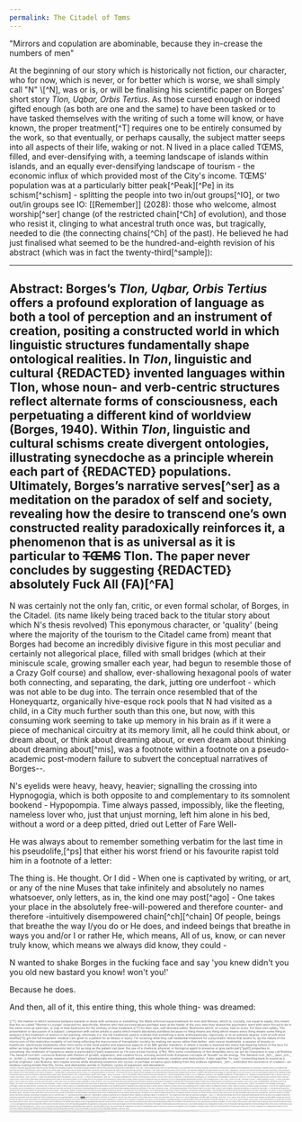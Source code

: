 ```yaml
---
permalink: The Citadel of Tœms
---
```


"Mirrors and copulation are abominable, because they in-crease the numbers of men"

At the beginning of our story which is historically not fiction, our character, who for now, which is never, or for better which is worse, we shall simply call "N" \\[^N], was or is, or will be finalising his scientific paper on Borges' short story _Tlon, Uqbar, Orbis Tertius_. As those cursed enough or indeed gifted enough (as both are one and the same) to have been tasked or to have tasked themselves with the writing of such a tome will know, or have known, the proper treatment\[^T] requires one to be entirely consumed by the work, so that eventually, or perhaps causally, the subject matter seeps into all aspects of their life, waking or not.
N lived in a place called TŒMS, filled, and ever-densifying with, a teeming landscape of islands within islands, and an equally ever-densifying landscape of tourism - the economic influx of which provided most of the City's income. TŒMS' population was at a particularly bitter peak\[^Peak]\[^Pe] in its schism\[^schism] - splitting the people into two in/out groups\[^IO], or two out/in groups see IO: [[Remember]] (2028): those who welcome, almost worship\[^ser] change (of the restricted chain\[^Ch] of evolution), and those who resist it, clinging to what ancestral truth once was, but tragically, needed to die (the connecting chains\[^Ch] of the past). 
He believed he had just finalised what seemed to be the hundred-and-eighth revision of his abstract (which was in fact the twenty-third\[^sample]):



---

Abstract: Borges’s _Tlon, Uqbar, Orbis Tertius_ offers a profound exploration of language as both a tool of perception and an instrument of creation, positing a constructed world in which linguistic structures fundamentally shape ontological realities. In _Tlon_, linguistic and cultural {REDACTED} invented languages within Tlon, whose noun- and verb-centric structures reflect alternate forms of consciousness, each perpetuating a different kind of worldview (Borges, 1940). Within _Tlon_, linguistic and cultural schisms create divergent ontologies, illustrating synecdoche as a principle wherein each part of {REDACTED} populations. Ultimately, Borges’s narrative serves\[^ser] as a meditation on the paradox of self and society, revealing how the desire to transcend one’s own constructed reality paradoxically reinforces it, a phenomenon that is as universal as it is particular to ~~TŒMS~~ Tlon. The paper never concludes by suggesting {REDACTED} absolutely Fuck All (FA)\[^FA]
---

N was certainly not the only fan, critic, or even formal scholar, of Borges, in the Citadel. (its name likely being traced back to the titular story about which N's thesis revolved) This eponymous character, or 'quality' (being where the majority of the tourism to the Citadel came from) meant that Borges had become an incredibly divisive figure in this most peculiar and certainly not allegorical place, filled with small bridges (which at their miniscule scale, growing smaller each year, had begun to resemble those of a Crazy Golf course) and shallow, ever-shallowing hexagonal pools of water both connecting, and separating, the dark, jutting ore underfoot - which was not able to be dug into. The terrain once resembled that of the Honeyquartz, organically hive-esque rock pools that N had visited as a child, in a City much further south than this one, but now, with this consuming work seeming to take up memory in his brain as if it were a piece of mechanical circuitry at its memory limit, all he could think about, or dream about, or think about dreaming about, or even dream about thinking about dreaming about\[^mis], was a footnote within a footnote on a pseudo-academic post-modern failure to subvert the conceptual narratives of Borges--. 

N's eyelids were heavy, heavy, heavier; signalling the crossing into Hypnogogia, which is both opposite to and complementary to its somnolent bookend - Hypopompia. Time always passed, impossibly, like the fleeting, nameless lover who, just that unjust morning, left him alone in his bed, without a word or a deep pitted, dried out Letter of Fare Well-

He was always about to remember something verbatim for the last time in his pseudolife,\[^ps] that either his worst friend or his favourite rapist told him in a footnote of a letter:

The thing is. He thought. Or I did -
When one is captivated by writing, or art, or any of the nine Muses that take infinitely and absolutely no names whatsoever, only letters, as in, the kind one may post\[^ago] -
One takes your place in the absolutely free-will-powered and therefore counter- and therefore -intuitively disempowered chain\[^ch]\[^chain]
Of people, beings that breathe the way I/you do or He does, and indeed beings that breathe in ways you and/or I or rather He, which means, All of us, know, or can never truly know, which means we always did know, they could - 

N wanted to shake Borges in the fucking face and say 'you knew didn't you you old new bastard you know! won't you!'

Because he does. 

<span class="right-align">And then, all of it, this entire thing, this whole thing- was dreamed:</span>


<div style="font-size: 4pt; opacity: 0.7;">
\[^T]: the manner in which someone behaves towards or deals with someone or something: the Ward enforced equal treatment for men and Women, which is, crucially, not equal to equity; this meant that the so-called "Women's Lounge" reserved for, specifically, Women who had survived abuse-perhaps even at the hands of the very men they shared the psychiatric ward with-were forced to be in the same room as said men, or stay in their bedrooms for the entirety of their treatment,\[^T] for their own, self-directed safety. Bedrooms which, of course, had no locks. For their own safety. The presentation or discussion of a subject: comparison with earlier artists is useful which means absolutely pointless because no thing means any thing which means every thing means some thing in analysis of the treatment of women in her painting. informally (i.e. the full treatment) used to indicate that something is done enthusiastically, vigorously, or to an extreme degree: a bit of soft-shoe shuffle\[^S] got the full treatment. medical care given to a patient for an illness or injury: I'm receiving what they call residential treatment for a psychiatric illness that seems to, by the nature of the microcosm of this restrictive modality of not-living reflecting the macrocosm of transphobic society, be making me worse rather than better.  anti-cancer treatments. a session of beauty or healthcare: electrolysis treatments often form some of the most painful and expensive aspects of an MtF gender transition, in which a needle is inserted into every hair-bearing follicle of the face for either as long as the treatment sessions last or for as long as the patient can bear. the use of a chemical, physical, or biological agent to preserve or give particular\[^part1] properties to something: the treatment of hazardous waste is particularly\[^part] expensive as I'm sure is bear hunting.
\[^Br]: Who some constituents of this dreamlike story we are all characters in may call Brahma. The Sanskrit root bṛh- connects Brahma with themes of growth, expansion, and creative force, echoing ancient Indo-European concepts of “breath” as life energy. The Sanskrit root _bṛh-_ (also _vṛh-_ or _bṛṃh-_), meaning “to grow, expand, or strengthen,” paradoxically encompasses both expansion and removal, creation and destruction. It also signifies “to roar,” connecting back to sound as a primal originator. Like Brahma, who maybe snores while dreaming existence into cycles, or perhaps screams upon waking from this endless nightmare, _bṛh-_ embodies the resonance of creation—an endless roaring breath that fills, forms, and dismantles worlds in rhythmic cycles of expansion and dissolution.
</div>
<div style="font-size: 2pt; opacity: 0.7;">
\[^Recipe]: Crack two eggs and place them into a bowl, forming one homogenous plasma. Then whisk this single substance formed of two self-same components to stiff peaks"\[^TSE] _verb_: reach a highest point, either of a specified value or at a specified time. Kurtosis\[^moment] is sometimes confused with a measure of the peakedness of a distribution. However, kurtosis is a measure that describes the shape of a distribution's tails in relation to its overall shape. A distribution can be sharply peaked with low kurtosis, and a distribution can have a lower peak with high kurtosis.
\[^moment]: A very brief, very precious indeed, period of time. "She had been waiting for the right moment to tell her Story". Importance. "Her Story of a little pseudolife\[^ps] lived, just a mere, sorry moment in time, seemed to be of little moment to the History of mankind." A turning effect,\[^period] produced by a Force,\[^T] acting at a distance, on an object. "The moment of a force is given by force multiplied by the perpendicular\[^perpendicular] distance from the pivot". a quantity that expresses the average or expected value of the First, Second, Third, or Fourth power\[^power] of the deviation of each component\[^part]\[^part1] of a frequency distribution from a given value, typically mean or zero.
\[^perpendicular]: lexDef "Fear" {usage::: Noen || Prodverb} < One Of The Infinite\[^infinity] Zeroth Dimensions\[^FearNoen] || "*What is perpendicular to fear?*"\[^G]
\[^FearNoen]: [[lexDict]], The Chaldean Geomancers Of anteAntiquity
\[^G]: [[Genesis]] is perpendicular to Fear. 
\[^period]: lexDef (∞) "Period" {lexAllele(s)::: Noen || Croen} < A lunar cycle influencing bodies of all genders. || N.B. ARIA var = "A Period of Emptinesses" | DNE var = "A Biological Essentialism of Periods"\[^PeriodCroen]
\[^power]: The only true Power is Forgiveness. 
\[^PeriodCroen]: [[notBorges]], by The Woman In The Wallpaper as Callie Rose Petal
\[^C]: The Art of Baking, which is also a Science, which is also an Artful Science, which forms a particularly methodological particle\[^Part] in the overall Scientific Art of Cooking food for the purposes of nourishing the (usually either a single human or group of humans as either an expression of love or a Begrudgingly Burdensome necessity, but not always) Body. \[^Bo]
\[^Bo]: A Body of a Text. This Body is a Story. A Body, Bleeding. G{l}ory-- A St{o}ry that takes Work.\[^John] A Body is in Labour, As in pain, and as in: Birth. A Work, that Li{v}es; as Stories. D{e}ad Characters.\[^char] Of Worth. 
\[^NT]: NT: an acronym which here and there and everywhere denotes an individual of the majority of humans with a neurological network of brain cells performing roles in a canonical \[^Ca] modality \[^Mo]
\[^mo]: Mode: in Mathematics, specifically a Set of {N} integers, the 'Mode' is the Number which occurs most frequently. In music, a 'Mode' is a particular\[^part] scale which elicits a certain type of feeling - a pseudoObjective assignment to a pseudoSubjective attribute. A 'Mode' of transport is the means, or medium\[^med] by which a Soul, living or not, may cross a Boundary, such as a Moat. 
\[^med]: The Medium is The Message.\[^message]
\[^message]: Which may take the form, or Mode\[^mo], of a Letter\[^letter]
\[^letter]: Which is a {Character|Means of Communication Between Two Characters|Form of Transport\[^mo]|That From Which A Word\[^word] Is Formed}
\[^word]: Which is a constituent part of A Letter\[^letter] to a Character\[^char]
\[^char]: {{Who is {{k}Not}} | Known as Jorge Luis Borges}.
\[^Ca]:Ca: the chemical symbol for Calcium, but not Chromium\[^Cr], which provides the main bio-molecular constituent of a snail shell, exhibiting fractal form. But I digress; as this footnote was originally intended as a definition of the word 'Canonical'\[^Can] , not the labelling acronym of the footnote itself. Do not see: meta- \[^Me]
\[^Can]: Religion: Generally according to or ordered by canon law. i.e. "the canonical funeral rites performed for a deceased member of a group who was once a Family". Theological Literature: included in the list of sacred books officially accepted as genuine. The Awareness of an overall theme\[^Th] of methodology in any theme of study or existence: accepted as being authoritative. "She forewent the canonical method of the experience of Gender." Self-Similar: Of a writer, or work, belonging to the literary canon. "the work of canonical writers such as {REDACTED}\[^char] is reflected in the experimental contemporary works of his contemporaries such as Gabriel García Márquez, the author of 100 Years of Solitude being a fine\[^F] example, wherein a cyclical, non-linear structure mirrors\[^mis] {REDACTED}'s\[^char] fascination with time\[^mo] as a labyrinth, where the trinity\[^III] of past, present, and future converge. according to recognised rules or scientific laws. i.e. "canonical nucleotide sequences". Mathematics: relating to a general rule or standard formula. relating to a cathedral chapter or a member of it. "his college tutors were later his canonical colleagues". _noun_ i.e. 'the prescribed official dress of the clergy performing funeral rites for an uncle once distant in emotional relation and physicality now both distant and forever intimately woven in a spiritual manner'
\[^Me2]:{████} which is historically not fiction, our character, who for now, which is never, or for better which is worse, we shall simply call "N", was or is, or will be finalising his scientific paper on Borges' short story _Tlon, Uqbar, Orbis Tertius_. As those cursed enough or indeed gifted enough (as both are one and the same) to have been tasked or to have tasked themselves with the writing of such a tome will know, or have known, the proper treatment\[^T] requires one to be entirely consumed by the work, so that eventually, or perhaps causally, the subject matter seeps into all aspects of their life, waking or not.
\[^PA]: as in, ashes to ashes, dust to dust.
\[^De]: debridement is a crucial step in wound care, particularly for burns, ulcers, or traumatic injuries, where cleaning out the wound helps healthy tissue to regenerate and improves overall recovery outcomes. It also refers to a dental process that involves abrading the surface of the enamel of the dental bones \[^DB] (exposed and therefore vulnerable, yet very strong, fit for purpose, and useful in their exposure) which are with a medical device, , 
\[^Ps]: a {derogatory|not quite accurate} term often used to describe viruses or the self-replicating apparently thoughtlessly cycling RNA\[^RNA] molecules thought to be the initial members of the series of fortunate or unfortunate (and neither and both) \[^QS] events leading to you reading these reams \[^Re] of recursively reaming characters of words forming letters of this {N}N-\[^N]fictional \[^QS] character of a self-replicating story. 
\[^RNA]: RNA is a precursor and now fundamental complementary dance partner, child and parent of DNA, the code formed of components in a chain of complimentary pairs of molecules, bound to stick together, only to separate. Forming a chain\[^chain] of cycles\[^moment] of evolutionary series\[^se] of events; leading to you reading these reams \[^Re] of recursive\[^infinity] renaming of characters\[^char] of words\[^word] forming letters\[^letter] of this Non-fictional \[^QS] Story of self-replicating characters (such as 'You'). 
</div>
<div style="font-size: 0.5pt; opacity: 0.7;">
\[^Th]: Theme. The subject. A topic.\[^to] The theme of the paedophile's sermon was reverence. || The first major constituent of a clause. Typically, the subject, optionally, other constituents,\[^part1] as in: ‘Broken, she is not’. Contrasted with rheme \[^Rh] An essay written by a school pupil experiencing a series of unfortunately isolating events folding in on themselves like a scroll of wallpaper into fractals of obsession with words on themes of cycles\[^moment] attempting to make meaning\[^mean] from the unfairness rendering their work unintelligible to neurotypical\[^NT] me{ntors|mbers of their cohort} on a particular\[^part] subject. An idea. {Recurring\[^N] in|pervading} a work (i.e. infinity\[^adinf] is a recurring theme in Borges' work, often including meta-narrative \[^Me2] structures and collapse of the {"aesthetic distance"|Fourth wall} via discombobulation\[^N!] of reader positioning. In Media: Res\_erved mostly for usage as a modifier: A piece of music that frequently recurs: a theme song. i.e. 'the theme song in the netflix\[^Ne] series *A Series of Unfortunate Events* is a piece of music bookending each episode in the series which are based on a theme\[^Th] of unfair circumstance, recurring in cycles,\[^period] both {beget|overwrit}ing unfortunate events prior, in series'\[^Se] || Music: a prominently recurring melody in a composition: the first violin takes up the theme. The conductor gives instruction. ||  a setting given to a place: a theme park, the one you said we'd go to. The place we never went. The stem of a {noun|verb}; the part\[^part1] to which inf{l}ections are added. 5 Any of the twenty-nine provinces in the Byzantine empire. The place that stole your country: You. The 'you', who stole my Body.
\[^Ne]:A streaming service: A word which here means\[^mean] an alternative but self-similar modality\[^mo] of experiencing either music or media, or a river which returns to the sea to be cycled back to the sky to be rained down into as the tears may stream from a human being's face or from an animal forced\[^T] against its will into traumatic experiments conducted upon them for the frivolous purposes of the synthesis of cosmetic products such as baby shampoo bearing the subtitle: 'no tears!' in a deeply unfortunate series of non-consensual events of animal cruelty
\[^ser]:A word which does not here mean 'serving the greater good' but may or may absolutely not mean 'service of worship of a higher power' here
\[^Se]: Series: a chain\[^Ch], such as 'a chain of events' or 'Throughout the series of history of media, such as literature and Television Series, Transgender individuals have been historically painted as a villainous, wicked, outsider population through the concept of in group-out group psychology\[^IO]
\[^Pe]: The highest point of an individual mountain, which may or may not form part of a mountain range. '( in A Series of Unfortunate Events, Mount Fraught is the highest peak in the Mortmain Mountains. Its frozen waterfall\[^TSE] is notorious for being Stricken Stream's headwater \[^H]  It is a river that only flows if the ice is pierced for a number of times) - a projecting \[^Pr] part or shape. A Sample, or smaller component of a complete Meringue Recipe\[^Pe], which itself is a component in the ever evolving series of events leading to the acquisition of knowledge through the transmission of information on culinary science\[^C] 
\[^H]: The headwaters of a river are the smaller streams near its source, which combine to form the river, constituent fractions of the ever-changing but overall self-similar Body of Water being composed of the same properties, molecular, physical, and thermodynamic, as the whole. See: Synecdoche {SOURCE REDACTED}
\[^D]: 'Delicious' is a wonderful word deriving from 'delicacy' which can both mean\[^mean] a cuisine specifically (and often exclusively) enjoyed by a culture, which can oftentimes be enjoyed by a so-called 'outsider' to an even greater extent relative to said 'outsider's baseline perception of the taste of such, by virtue of its, and their, relative exclusion from their experience. This concept is itself paradoxically dualistic and self-same, as it touches upon the same underlying force that perpetuates fetishisation, as in the fetishisation of Transgender individuals stripping them of their humanity\[^Fe]
</div>
<div style="font-size: 0.6pt; opacity: 0.7;">
\[^Move]: The motion of a Body composed of self-same parts to a different position through space, or, a collective\[^IO] census or themed\[^th] section\[^part1] of a work of art, when considered as a whole, of itself, but not in relation to the sum\[^mean] of its parts. \[^part]
\[^class]: from Proto-Indo-European klh₁-d⁽ʰ⁾-ti- (“a call”\[^call]), from kelh₁- (“to call, shout”). Probably from the occasional need for a teacher to shout at a group of students | N.B.\[^n.b.] A Class Hierarchy underpins the Tree of Knowledge, like a Caduceus, around which the Serpent winds, offering the Fruit of Definition in the form of the Word (N.B. A is for Apple) \< \[^less] grammatical target in a sentence (object acted upon) \< template for generating structured instances in code < rank in the biological web (e.g. mammals, reptiles) \< label for data in a model’s training set < group of learners in a shared room < tree in a playground, climbed barefoot after a bell, much like a telephone, perhaps yellow in hue, rings.
</div>
<div style="font-size: 0.5pt; opacity: 0.7;">
\[^less]: The {symbol|glyph} "{REDACTED}" denotes a left-handed object of apparent 'lesser' value, and a right-handed object of supposed 'greater' value. It also resembles the forking branches of a tree, which lead to leaves, which allow the eventual growth of Fruit, which is both the Endpoint and the Origin of all Things.\[^class]
\[^call]: Such as one made from a yellow landline telephone, or from some UnNoen source, or a deep sense of inner guidance, direction, or purpose, that leads a Character\[^char] towards a specific path or way of life
</div>
<div style="font-size: 0.3pt; opacity: 0.7;">
\[^ago]: That means,\[^mean] at some point which was apparently 'ago' but the word 'ago' can be broken down into 'a' as in, one constituent of a whole system, such as you/I, or Him, and "go" i.e. to either leave, or arrive, or both or actually not neither, at or to or from or backwards from or within to a place or even maybe the worst which is actually the best meaning, which is without. -
\[^chain]:or thread made up of fractionally smaller threads, making paradoxically a much stronger thread together by separating more and more - 
\[^N.B.]: Or, Not Borges.
\[^Peak]: In London, "peak" is used to describe something bad or a random bit of bad luck. "Peak" can also mean the highest level or greatest degree. For example, one inhabitant of London might say "N seems to have reached the peak of his Academic career. Peak for him."
</div>